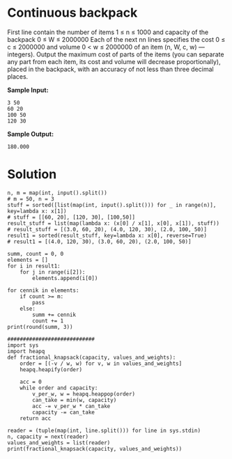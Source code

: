 # Continuous backpack

First line contain the number of items 1 ≤ n ≤ 1000 and capacity of the backpack 0 ≤ W ≤ 2000000
Each of the next nn lines specifies the cost 0 ≤ c ≤ 2000000 and volume 0 < w ≤ 2000000 of an item (n, W, c, w) —
integers). Output the maximum cost of parts of the items (you can separate any part from each item, its cost and volume
will decrease proportionally), placed in the backpack, with an accuracy of not less than three decimal places.

**Sample Input:**

```
3 50
60 20
100 50
120 30
```

**Sample Output:**

```
180.000
```

# Solution

```
n, m = map(int, input().split())
# m = 50, n = 3
stuff = sorted([list(map(int, input().split())) for _ in range(n)], key=lambda x: x[1])
# stuff = [[60, 20], [120, 30], [100,50]]
result_stuff = list(map(lambda x: (x[0] / x[1], x[0], x[1]), stuff))
# result_stuff = [(3.0, 60, 20), (4.0, 120, 30), (2.0, 100, 50)]
result1 = sorted(result_stuff, key=lambda x: x[0], reverse=True)
# result1 = [(4.0, 120, 30), (3.0, 60, 20), (2.0, 100, 50)]

summ, count = 0, 0
elements = []
for i in result1:
    for j in range(i[2]):
        elements.append(i[0])

for cennik in elements:
    if count >= m:
        pass
    else:
        summ += cennik
        count += 1
print(round(summ, 3))

############################
import sys
import heapq
def fractional_knapsack(capacity, values_and_weights):
    order = [(-v / w, w) for v, w in values_and_weights]
    heapq.heapify(order)

    acc = 0
    while order and capacity:
        v_per_w, w = heapq.heappop(order)
        can_take = min(w, capacity)
        acc -= v_per_w * can_take
        capacity -= can_take
    return acc

reader = (tuple(map(int, line.split())) for line in sys.stdin)
n, capacity = next(reader)
values_and_weights = list(reader)
print(fractional_knapsack(capacity, values_and_weights))
```
